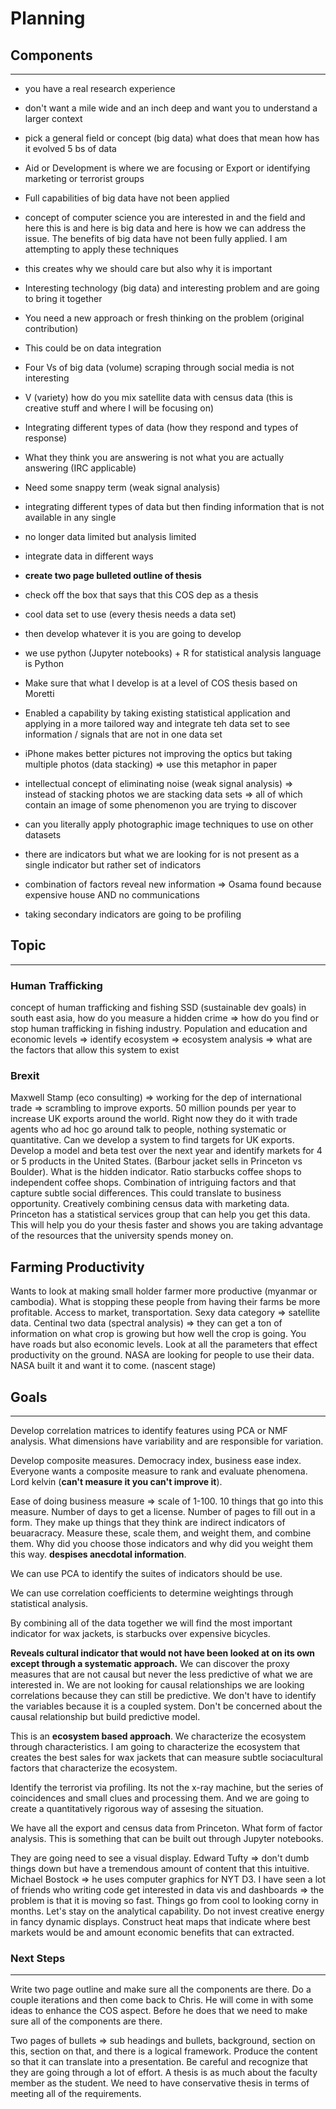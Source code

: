 # Planning

## Components

---

* you have a real research experience

* don't want a mile wide and an inch deep and want you to understand a larger context

* pick a general field or concept (big data) what does that mean how has it evolved 5 bs of data

* Aid or Development is where we are focusing or Export or identifying marketing or terrorist groups

* Full capabilities of big data have not been applied

* concept of computer science you are interested in and the field and here this is and here is big data and here is how we can address the issue. The benefits of big data have not been fully applied. I am attempting to apply these techniques

* this creates why we should care but also why it is important

* Interesting technology (big data) and interesting problem and are going to bring it together

* You need a new approach or fresh thinking on the problem (original contribution)

* This could be on data integration

* Four Vs of big data (volume) scraping through social media is not interesting 

* V (variety) how do you mix satellite data with census data (this is creative stuff and where I will be focusing on)

* Integrating different types of data (how they respond and types of response)

* What they think you are answering is not what you are actually answering (IRC applicable)

* Need some snappy term (weak signal analysis)

* integrating different types of data but then finding information that is not available in any single

* no longer data limited but analysis limited

* integrate data in different ways

* **create two page bulleted outline of thesis**

* check off the box that says that this COS dep as a thesis

* cool data set to use (every thesis needs a data set)

* then develop whatever it is you are going to develop

* we use python (Jupyter notebooks) + R for statistical analysis language is Python

* Make sure that what I develop is at a level of COS thesis based on Moretti

* Enabled a capability by taking existing statistical application and applying in a more tailored way and integrate teh data set to see information / signals that are not in one data set

* iPhone makes better pictures not improving the optics but taking multiple photos (data stacking) => use this metaphor in paper

* intellectual concept of eliminating noise (weak signal analysis) => instead of stacking photos we are stacking data sets => all of which contain an image of some phenomenon you are trying to discover

* can you literally apply photographic image techniques to use on other datasets

* there are indicators but what we are looking for is not present as a single indicator but rather set of indicators

* combination of factors reveal new information => Osama found because expensive house AND no communications

* taking secondary indicators are going to be profiling

## Topic

---

### Human Trafficking

concept of human trafficking and fishing SSD (sustainable dev goals) in south east asia, how do you measure a hidden crime => how do you find or stop human trafficking in fishing industry. Population and education and economic levels => identify ecosystem => ecosystem analysis => what are the factors that allow this system to exist

### Brexit

Maxwell Stamp (eco consulting) => working for the dep of international trade => scrambling to improve exports. 50 million pounds per year to increase UK exports around the world. Right now they do it with trade agents who ad hoc go around talk to people, nothing systematic or quantitative. Can we develop a system to find targets for UK exports. Develop a model and beta test over the next year and identify markets for 4 or 5 products in the United States. (Barbour jacket sells in Princeton vs Boulder). What is the hidden indicator. Ratio starbucks coffee shops to independent coffee shops. Combination of intriguing factors and that capture subtle social differences. This could translate to business opportunity. Creatively combining census data with marketing data. Princeton has a statistical services group that can help you get this data. This will help you do your thesis faster and shows you are taking advantage of the resources that the university spends money on.

## Farming Productivity

Wants to look at making small holder farmer more productive (myanmar or cambodia). What is stopping these people from having their farms be more profitable. Access to market, transportation. Sexy data category => satellite data. Centinal two data (spectral analysis) => they can get a ton of information on what crop is growing but how well the crop is going. You have roads but also economic levels. Look at all the parameters that effect productivity on the ground. NASA are looking for people to use their data. NASA built it and want it to come. (nascent stage)

## Goals

---

Develop correlation matrices to identify features using PCA or NMF analysis. What dimensions have variability and are responsible for variation.

Develop composite measures. Democracy index, business ease index. Everyone wants a composite measure to rank and evaluate phenomena. Lord kelvin (**can't measure it you can't improve it**).

Ease of doing business measure => scale of 1-100. 10 things that go into this measure. Number of days to get a license. Number of pages to fill out in a form. They make up things that they think are indirect indicators of beuaracracy. Measure these, scale them, and weight them, and combine them. Why did you choose those indicators and why did you weight them this way. **despises anecdotal information**.

We can use PCA to identify the suites of indicators should be use.

We can use correlation coefficients to determine weightings through statistical analysis.

By combining all of the data together we will find the most important indicator for wax jackets, is starbucks over expensive bicycles.

**Reveals cultural indicator that would not have been looked at on its own except through a systematic approach.** We can discover the proxy measures that are not causal but never the less predictive of what we are interested in. We are not looking for causal relationships we are looking correlations because they can still be predictive. We don't have to identify the variables because it is a coupled system. Don't be concerned about the causal relationship but build predictive model.

This is an **ecosystem based approach**. We characterize the ecosystem through characteristics. I am going to characterize the ecosystem that creates the best sales for wax jackets that can measure subtle sociacultural factors that characterize the ecosystem.

Identify the terrorist via profiling. Its not the x-ray machine, but the series of coincidences and small clues and processing them. And we are going to create a quantitatively rigorous way of assesing the situation.

We have all the export and census data from Princeton. What form of factor analysis. This is something that can be built out through Jupyter notebooks.

They are going need to see a visual display. Edward Tufty => don't dumb things down but have a tremendous amount of content that this intuitive. Michael Bostock => he uses computer graphics for NYT D3. I have seen a lot of friends who writing code get interested in data vis and dashboards => the problem is that it is moving so fast. Things go from cool to looking corny in months. Let's stay on the analytical capability. Do not invest creative energy in fancy dynamic displays. Construct heat maps that indicate where best markets would be and amount economic benefits that can extracted.

### Next Steps

---

Write two page outline and make sure all the components are there. Do a couple iterations and then come back to Chris. He will come in with some ideas to enhance the COS aspect. Before he does that we need to make sure all of the components are there.

Two pages of bullets => sub headings and bullets, background, section on this, section on that, and there is a logical framework. Produce the content so that it can translate into a presentation. Be careful and recognize that they are going through a lot of effort. A thesis is as much about the faculty member as the student. We need to have conservative thesis in terms of meeting all of the requirements.